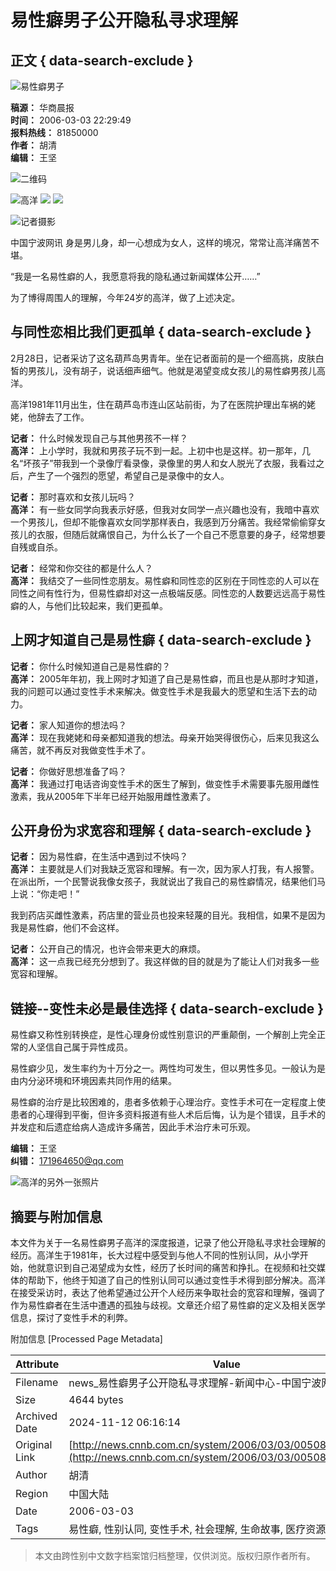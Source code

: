# 易性癖男子公开隐私寻求理解

## 正文 { data-search-exclude }


![易性癖男子](http://news.cnnb.com.cn/packages/2015/images/1_2.jpg)

**稿源：** 华商晨报  
**时间：** 2006-03-03 22:29:49  
**报料热线：** 81850000  
**作者：** 胡清  
**编辑：** 王坚  

![二维码](http://news.cnnb.com.cn/packages/2015/images/erweima.png)

![高洋](http://news.cnnb.com.cn/packages/2015/images/1_14.jpg) ![](http://news.cnnb.com.cn/packages/2015/images/1_15.jpg) ![](http://news.cnnb.com.cn/packages/2015/images/1_16.png)

![记者摄影](http://www.cnnb.com.cn/pic/0/00/07/72/77228_200047.gif)

中国宁波网讯 身是男儿身，却一心想成为女人，这样的境况，常常让高洋痛苦不堪。

“我是一名易性癖的人，我愿意将我的隐私通过新闻媒体公开……”

为了博得周围人的理解，今年24岁的高洋，做了上述决定。

## 与同性恋相比我们更孤单 { data-search-exclude }

2月28日，记者采访了这名葫芦岛男青年。坐在记者面前的是一个细高挑，皮肤白皙的男孩儿，没有胡子，说话细声细气。他就是渴望变成女孩儿的易性癖男孩儿高洋。

高洋1981年11月出生，住在葫芦岛市连山区站前街，为了在医院护理出车祸的姥姥，他辞去了工作。

**记者：** 什么时候发现自己与其他男孩不一样？  
**高洋：** 上小学时，我就和男孩子玩不到一起。上初中也是这样。初一那年，几名“坏孩子”带我到一个录像厅看录像，录像里的男人和女人脱光了衣服，我看过之后，产生了一个强烈的愿望，希望自己是录像中的女人。

**记者：** 那时喜欢和女孩儿玩吗？  
**高洋：** 有一些女同学向我表示好感，但我对女同学一点兴趣也没有，我暗中喜欢一个男孩儿，但却不能像喜欢女同学那样表白，我感到万分痛苦。我经常偷偷穿女孩儿的衣服，但随后就痛恨自己，为什么长了一个自己不愿意要的身子，经常想要自残或自杀。

**记者：** 经常和你交往的都是什么人？  
**高洋：** 我结交了一些同性恋朋友。易性癖和同性恋的区别在于同性恋的人可以在同性之间有性行为，但易性癖却对这一点极端反感。同性恋的人数要远远高于易性癖的人，与他们比较起来，我们更孤单。

## 上网才知道自己是易性癖 { data-search-exclude }

**记者：** 你什么时候知道自己是易性癖的？  
**高洋：** 2005年年初，我上网时才知道了自己是易性癖，而且也是从那时才知道，我的问题可以通过变性手术来解决。做变性手术是我最大的愿望和生活下去的动力。

**记者：** 家人知道你的想法吗？  
**高洋：** 现在我姥姥和母亲都知道我的想法。母亲开始哭得很伤心，后来见我这么痛苦，就不再反对我做变性手术了。

**记者：** 你做好思想准备了吗？  
**高洋：** 我通过打电话咨询变性手术的医生了解到，做变性手术需要事先服用雌性激素，我从2005年下半年已经开始服用雌性激素了。

## 公开身份为求宽容和理解 { data-search-exclude }

**记者：** 因为易性癖，在生活中遇到过不快吗？  
**高洋：** 主要就是人们对我缺乏宽容和理解。有一次，因为家人打我，有人报警。在派出所，一个民警说我像女孩子，我就说出了我自己的易性癖情况，结果他们马上说：“你走吧！”

我到药店买雌性激素，药店里的营业员也投来轻蔑的目光。我相信，如果不是因为我是易性癖，他们不会这样。

**记者：** 公开自己的情况，也许会带来更大的麻烦。  
**高洋：** 这一点我已经充分想到了。我这样做的目的就是为了能让人们对我多一些宽容和理解。

## 链接--变性未必是最佳选择 { data-search-exclude }

易性癖又称性别转换症，是性心理身份或性别意识的严重颠倒，一个解剖上完全正常的人坚信自己属于异性成员。

易性癖少见，发生率约为十万分之一。两性均可发生，但以男性多见。一般认为是由内分泌环境和环境因素共同作用的结果。

易性癖的治疗是比较困难的，患者多依赖于心理治疗。变性手术可在一定程度上使患者的心理得到平衡，但许多资料报道有些人术后后悔，认为是个错误，且手术的并发症和后遗症给病人造成许多痛苦，因此手术治疗未可乐观。

**编辑：** 王坚  
**纠错：** [171964650@qq.com](mailto:171964650@qq.com)

![高洋的另外一张照片](http://www.cnnb.com.cn/pic/0/04/21/41/4214177_806742.jpg)

## 摘要与附加信息

<!-- tcd_abstract -->
本文件为关于一名易性癖男子高洋的深度报道，记录了他公开隐私寻求社会理解的经历。高洋生于1981年，长大过程中感受到与他人不同的性别认同，从小学开始，他就意识到自己渴望成为女性，经历了长时间的痛苦和挣扎。在视频和社交媒体的帮助下，他终于知道了自己的性别认同可以通过变性手术得到部分解决。高洋在接受采访时，表达了他希望通过公开个人经历来争取社会的宽容和理解，强调了作为易性癖者在生活中遭遇的孤独与歧视。文章还介绍了易性癖的定义及相关医学信息，探讨了变性手术的利弊。
<!-- tcd_abstract_end -->

附加信息 [Processed Page Metadata]

| Attribute       | Value                                  |
|-----------------|----------------------------------------|
| Filename        | news_易性癖男子公开隐私寻求理解-新闻中心-中国宁波网.md                             |
| Size            | 4644 bytes                           |
| Archived Date   | 2024-11-12 06:16:14                             |
| Original Link   | [http://news.cnnb.com.cn/system/2006/03/03/005084041.shtml](http://news.cnnb.com.cn/system/2006/03/03/005084041.shtml)                       |
| Author          | 胡清                               |
| Region          | 中国大陆                               |
| Date            | 2006-03-03                                 |
| Tags            | 易性癖, 性别认同, 变性手术, 社会理解, 生命故事, 医疗资源                                 |
>
> 本文由跨性别中文数字档案馆归档整理，仅供浏览。版权归原作者所有。
>